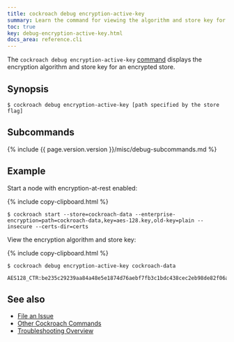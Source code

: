 ```yaml
---
title: cockroach debug encryption-active-key
summary: Learn the command for viewing the algorithm and store key for an encrypted store.
toc: true
key: debug-encryption-active-key.html
docs_area: reference.cli
---
```


The `cockroach debug encryption-active-key` [command](cockroach-commands.html) displays the encryption algorithm and store key for an encrypted store.

## Synopsis

~~~ shell
$ cockroach debug encryption-active-key [path specified by the store flag]
~~~

## Subcommands

{% include {{ page.version.version }}/misc/debug-subcommands.md %}

## Example

Start a node with encryption-at-rest enabled:

{% include copy-clipboard.html %}
~~~ shell
$ cockroach start --store=cockroach-data --enterprise-encryption=path=cockroach-data,key=aes-128.key,old-key=plain --insecure --certs-dir=certs
~~~

View the encryption algorithm and store key:

{% include copy-clipboard.html %}
~~~ shell
$ cockroach debug encryption-active-key cockroach-data
~~~

~~~
AES128_CTR:be235c29239aa84a48e5e1874d76aebf7fb3c1bdc438cec2eb98de82f06a57a0
~~~

## See also

- [File an Issue](file-an-issue.html)
- [Other Cockroach Commands](cockroach-commands.html)
- [Troubleshooting Overview](troubleshooting-overview.html)
